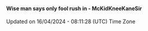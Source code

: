 #### Wise man says only fool rush in - McKidKneeKaneSir
Updated on 16/04/2024 - 08:11:28 (UTC) Time Zone
